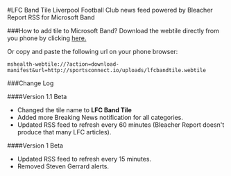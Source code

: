 #LFC Band Tile
Liverpool Football Club news feed powered by Bleacher Report RSS for Microsoft Band

###How to add tile to Microsoft Band?
Download the webtile directly from you phone by clicking <a href="http://sportsconnect.io/lfcbandtile/">here.</a>

Or copy and paste the following url on your phone browser:
```
mshealth-webtile://?action=download-manifest&url=http://sportsconnect.io/uploads/lfcbandtile.webtile
```

###Change Log

####Version 1.1 Beta
- Changed the tile name to **LFC Band Tile**
- Added more Breaking News notification for all categories.
- Updated RSS feed to refresh every 60 minutes (Bleacher Report doesn't produce that many LFC articles).

####Version 1 Beta
- Updated RSS feed to refresh every 15 minutes.
- Removed Steven Gerrard alerts. 